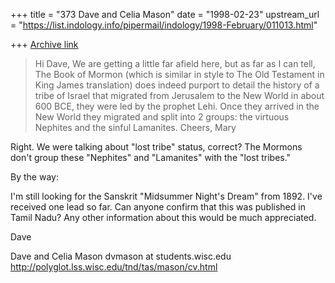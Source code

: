 +++
title = "373 Dave and Celia Mason"
date = "1998-02-23"
upstream_url = "https://list.indology.info/pipermail/indology/1998-February/011013.html"

+++
[Archive link](https://list.indology.info/pipermail/indology/1998-February/011013.html)

>Hi Dave,
>We are getting a little far afield here, but as far as I can tell, The
>Book of Mormon (which is similar in style to The Old Testament in King
>James translation) does indeed purport to detail the history of a tribe
>of Israel that migrated from Jerusalem to the New World in about 600
>BCE, they were led by the prophet Lehi. Once they arrived in the New
>World they migrated and split into 2 groups: the virtuous Nephites and
>the sinful Lamanites.
>Cheers,
>Mary

Right.  We were talking about "lost tribe" status, correct?  The Mormons
don't group these "Nephites" and "Lamanites" with the "lost tribes."

By the way:

I'm still looking for the Sanskrit "Midsummer Night's Dream" from 1892.
I've received one lead so far.  Can anyone confirm that this was published
in Tamil Nadu?  Any other information about this would be much appreciated.

Dave

Dave and Celia Mason
dvmason at students.wisc.edu
http://polyglot.lss.wisc.edu/tnd/tas/mason/cv.html



